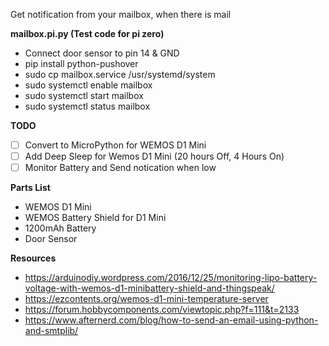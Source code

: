 Get notification from your mailbox, when there is mail

**mailbox.pi.py (Test code for pi zero)**
* Connect door sensor to pin 14 & GND
* pip install python-pushover
* sudo cp mailbox.service /usr/systemd/system
* sudo systemctl enable mailbox
* sudo systemctl start mailbox
* sudo systemctl status mailbox

**TODO**
- [ ] Convert to MicroPython for WEMOS D1 Mini
- [ ] Add Deep Sleep for Wemos D1 Mini (20 hours Off, 4 Hours On)
- [ ] Monitor Battery and Send notication when low

**Parts List**
* WEMOS D1 Mini
* WEMOS Battery Shield for D1 Mini
* 1200mAh Battery
* Door Sensor

**Resources**
* https://arduinodiy.wordpress.com/2016/12/25/monitoring-lipo-battery-voltage-with-wemos-d1-minibattery-shield-and-thingspeak/
* https://ezcontents.org/wemos-d1-mini-temperature-server
* https://forum.hobbycomponents.com/viewtopic.php?f=111&t=2133
* https://www.afternerd.com/blog/how-to-send-an-email-using-python-and-smtplib/
